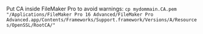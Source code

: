 Put CA inside FileMaker Pro to avoid warnings: `cp mydommain.CA.pem "/Applications/FileMaker Pro 16 Advanced/FileMaker Pro Advanced.app/Contents/Frameworks/Support.framework/Versions/A/Resources/OpenSSL/RootCA/"`
